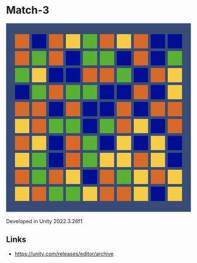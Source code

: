 # Match-3

![Match-3](/Match3.png?raw=true "Match-3")

Developed in Unity 2022.3.26f1

## Links
- https://unity.com/releases/editor/archive
